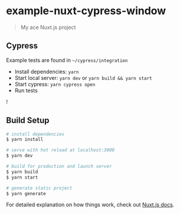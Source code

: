 # example-nuxt-cypress-window

> My ace Nuxt.js project

## Cypress

Example tests are found in `~/cypress/integration`

- Install dependencies: `yarn`
- Start local server: `yarn dev` or `yarn build && yarn start`
- Start cypress: `yarn cypress open`
- Run tests

!

## Build Setup

``` bash
# install dependencies
$ yarn install

# serve with hot reload at localhost:3000
$ yarn dev

# build for production and launch server
$ yarn build
$ yarn start

# generate static project
$ yarn generate
```

For detailed explanation on how things work, check out [Nuxt.js docs](https://nuxtjs.org).
